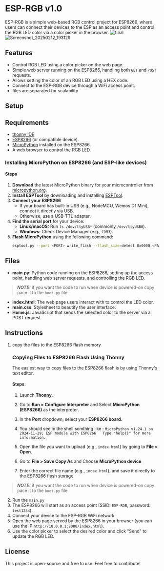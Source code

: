 # ESP-RGB v1.0

ESP-RGB is a simple web-based RGB control project for ESP8266, where users can connect their devices to the ESP as an access point and control the RGB LED color via a color picker in the browser. 
![final](https://github.com/user-attachments/assets/058859eb-cf8f-4d8d-b005-ee9d063cbd14)
![Screenshot_20250212_193129](https://github.com/user-attachments/assets/a3023810-ef88-4111-9176-0fbe52c07023)

## Features
- Control RGB LED using a color picker on the web page.
- Simple web server running on the ESP8266, handling both `GET` and `POST` requests.
- Allows setting the color of an RGB LED using a HEX code.
- Connect to the ESP-RGB device through a WiFi access point.
- files are separated for scalability

## Setup

## Requirements
- [thonny IDE](https://thonny.org/) 
- [ESP8266](https://www.amazon.ca/CANADUINO-WEMOS-ESP8266-Wi-Fi-Module/dp/B07B2JVPKX) (or compatible device).
- [MicroPython](https://micropython.org/) installed on the ESP8266.
- A web browser to control the RGB LED.

### Installing MicroPython on ESP8266 (and ESP-like devices)

#### Steps

1. **Download** the latest MicroPython binary for your microcontroller from [micropython.org](https://micropython.org/download).
2. **Install ESPTool** by downloading and installing [ESPTool](https://github.com/espressif/esptool).
3. **Connect your ESP8266**  
   - If your board has built-in USB (e.g., NodeMCU, Wemos D1 Mini), connect it directly via USB.  
   - Otherwise, use a USB-TTL adapter.  
4. **Find the serial port** for your device:  
   - **Linux/macOS:** Run `ls /dev/ttyUSB*` (commonly `/dev/ttyUSB0`).  
   - **Windows:** Check Device Manager (e.g., `COM3`).  
5. **Flash MicroPython** using the following command:  
   ```sh
   esptool.py --port <PORT> write_flash --flash_size=detect 0x0000 <PATH_TO_MICROPYTHON_BINARY>
## Files
- **main.py**: Python code running on the ESP8266, setting up the access point, handling web server requests, and controlling the RGB LED. 
> **_NOTE:_**  if you want the code to run when device is powered-on copy pace it to the `boot.py` file  
- **index.html**: The web page users interact with to control the LED color.
- **main.css**: Stylesheet to beautify the user interface.
- **Home.js**: JavaScript that sends the selected color to the server via a POST request.

## Instructions

1. copy the files to the ESP8266 flash memory 
   ### Copying Files to ESP8266 Flash Using Thonny

      The easiest way to copy files to the ESP8266 flash is by using Thonny's text editor.

   #### Steps:

      1. Launch **Thonny**.
      2. Go to **Run > Configure Interpreter** and  Select **MicroPython (ESP8266)** as the interpreter.
      
      3. In the **Port** dropdown, select your **ESP8266 board**.
      
      4.  You should see in the shell somthing like :
      `MicroPython v1.24.1 on 2024-11-29; ESP module with ESP8266  
      Type "help()" for more information.`
      
      5. Open the file you want to upload (e.g., `index.html`) by going to **File > Open**.
      6. Go to **File > Save Copy As** and Choose **MicroPython device** 
      7. Enter the correct file name (e.g., `index.html`), and save it directly to the ESP8266 flash storage.
> **_NOTE:_**  if you want the code to run when device is powered-on copy pace it to the `boot.py` file  
2. Run the `main.py` 
3. The ESP8266 will start as an access point (SSID: `ESP-RGB`, password: `test1234`).
4. Connect your device to the ESP-RGB WiFi network.
5. Open the web page served by the ESP8266 in your browser (you can use the IP `http://10.0.0.1:8080/index.html`).
6. Use the color picker to select the desired color and click "Send" to update the RGB LED.

## License
This project is open-source and free to use. Feel free to contribute!



